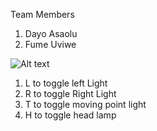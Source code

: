 Team Members
1. Dayo Asaolu
2. Fume Uviwe

![Alt text](https://github.com/DayoAsaolu/WebGl---Lightings/blob/master/image.png?raw=true "Title")


1. L to toggle left Light
2. R to toggle Right Light
3. T to toggle moving point light
4. H to toggle head lamp

